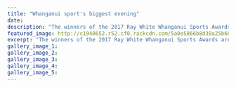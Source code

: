 ```yaml
---
title: "Whanganui sport's biggest evening"
date: 
description: "The winners of the 2017 Ray White Whanganui Sports Awards are announced at War Memorial Hall tonight..."
featured_image: http://c1940652.r52.cf0.rackcdn.com/5a0e5866b8d39a25b6000317/Ray-White-sports-awards-2017.jpg
excerpt: "The winners of the 2017 Ray White Whanganui Sports Awards are announced at War Memorial Hall tonight."
gallery_image_1: 
gallery_image_2: 
gallery_image_3: 
gallery_image_4: 
gallery_image_5: 
---
```

